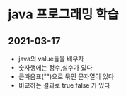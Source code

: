 # java 프로그래밍 학습

## 2021-03-17
* java의 value들을 배우자
* 숫자행에는 정수,실수가 있다
* 큰따옴표("")으로 묶인 문자열이 있다
* 비교하는 결과로 true false 가 있다